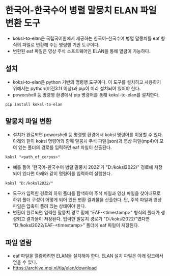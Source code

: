 # 한국어-한국수어 병렬 말뭉치 ELAN 파일 변환 도구

* koksl-to-elan은 국립국어원에서 제공하는 한국어-한국수어 병렬 말뭉치를 eaf 형식의 파일로 변환해 주는 명령행 기반 도구이다.
* 변환된 eaf 파일은 영상 주석 소프트웨어인 ELAN을 통해 열람이 가능하다.

## 설치

* koksl-to-elan은 python 기반의 명령행 도구이다. 이 도구를 설치하고 사용하기 위해서는 python(버전3.11 이상)과 pip이 미리 설치되어 있어야 한다.
* poworshell 등 명령행 환경에서 pip 명령어를 통해 koksl-to-elan를 설치한다.

```
pip install koksl-to-elan
```

## 말뭉치 파일 변환

* 설치가 완료되면 poworshell 등 명령행 환경에서 koksl 명령어를 이용할 수 있다. 아래와 같이 koksl 명령어와 함께 말뭉치 주석 파일(json)과 영상 파일(mp4)이 모여 있는 폴더의 경로를 입력하면 eaf 파일이 산출된다.

```
koksl "<path_of_corpus>"
```

* 예를 들어 '한국어-한국수어 병렬 말뭉치 2022'가 "D:/koksl2022/" 경로에 저장되어 있다면 아래와 같이 명령어를 입력하여 실행한다.

```
koksl "D:/koksl2022/"
```
* 도구가 입력한 경로의 하위 폴더를 탐색하여 주석 파일과 영상 파일을 찾아내므로 하위 폴더 구성이 어떻게 되어 있든 변환 결과물을 산출한다. 단, 주석 파일과 영상 파일은 압축이 풀려 있는 상태여야 한다.
* 변환이 완료되면 입력한 말뭉치 경로 밑에 "EAF-\<timestamp\>" 형식의 폴더가 생성되고 결과물이 저장된다. 입력한 말뭉치 경로가 "D:/koksl2022/"였다면 "D:/koksl2022/EAF-\<timestamp\>" 폴더에 eaf 파일이 저장된다.

## 파일 열람

* eaf 파일을 열람하려면 ELAN을 설치해야 한다. ELAN 설치 파일은 아래 링크에서 얻을 수 있다.
* https://archive.mpi.nl/tla/elan/download